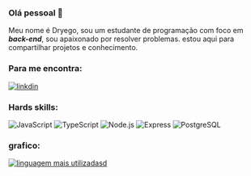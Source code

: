 ### Olá pessoal 👋

Meu nome é Dryego, sou um estudante de programação com foco em **_back-end_**, sou apaixonado por resolver problemas.
estou aqui para compartilhar projetos e conhecimento.

### Para me encontra:

[![linkdin](https://img.shields.io/badge/LinkedIn-0077B5?style=for-the-badge&logo=linkedin&logoColor=white)](https://www.linkedin.com/in/dryegolisboa/)

### Hards skills:

![JavaScript](https://img.shields.io/badge/JavaScript-323330?style=for-the-badge&logo=javascript&logoColor=F7DF1E) ![TypeScript](https://img.shields.io/badge/TypeScript-007ACC?style=for-the-badge&logo=typescript&logoColor=white)
![Node.js](https://img.shields.io/badge/Node.js-339933?style=for-the-badge&logo=nodedotjs&logoColor=white)
![Express](https://img.shields.io/badge/Express.js-000000?style=for-the-badge&logo=express&logoColor=white)
![PostgreSQL](https://img.shields.io/badge/PostgreSQL-316192?style=for-the-badge&logo=postgresql&logoColor=white)

### grafico:

[![linguagem mais utilizadasd](https://github-readme-stats.vercel.app/api/top-langs/?username=dryego&layout=compact&theme=dracula&custom_title=Linguagem%20%mais%20%utilizadas)](https://github.com/dryego)
